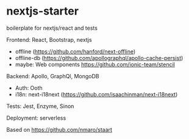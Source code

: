 # nextjs-starter

boilerplate for nextjs/react and tests

Frontend: React, Bootstrap, nextjs
- offline (https://github.com/hanford/next-offline)
- offline-db (https://github.com/apollographql/apollo-cache-persist)
- maybe: Web components https://github.com/ionic-team/stencil

Backend: Apollo, GraphQl, MongoDB
- Auth: Ooth
- i18n: next-i18next (https://github.com/isaachinman/next-i18next)


Tests: Jest, Enzyme, Sinon

Deployment: serverless

Based on https://github.com/nmaro/staart
